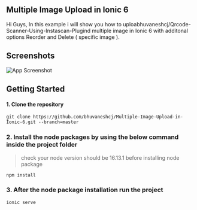 ## Multiple Image Upload in Ionic 6

Hi Guys, In this example i will show you how to uploabhuvaneshcj/Qrcode-Scanner-Using-Instascan-Plugind multiple image in Ionic 6 with additonal options Reorder and Delete ( specific image ).

## Screenshots

![App Screenshot](https://github.com/bhuvaneshcj/Multiple-Image-Upload-in-Ionic-6/images/screenshot-I.png)

## Getting Started

#### 1. Clone the repository

```
git clone https://github.com/bhuvaneshcj/Multiple-Image-Upload-in-Ionic-6.git --branch=master
```

### 2. Install the node packages by using the below command inside the project folder

> check your node version should be 16.13.1 before installing node package

```
npm install
```

### 3. After the node package installation run the project

```
ionic serve
```
